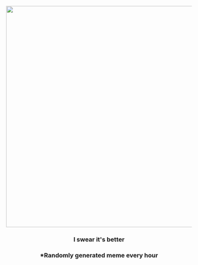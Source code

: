 <p align="center">
        <img src="https://i.redd.it/uej8hswyvot81.gif" width="600" height="600">
        </p>
        <h3 align="center">I swear it's better</h3>
        <h3 align="center">*Randomly generated meme every hour</h3>
    